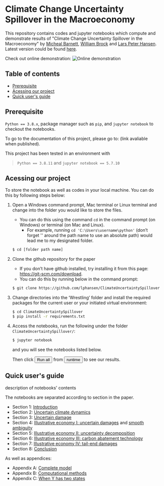 # Climate Change Uncertainty Spillover in the Macroeconomy
This repository contains codes and jupyter notebooks which compute and demonstrate results of "Climate Change Uncertainty Spillover in the Macroeconomy" by [Micheal Barnett][id1], [William Brock][id2] and [Lars Peter Hansen][id3]. Latest version could be found [here][id4].

Check out online demonstration: ![Online demonstration](https://climateuncertaintyspillover.readthedocs.io/badge/?version=latest&style=plastic) 

[id1]: https://wpcarey.asu.edu/people/profile/3490536
[id2]: https://economics.missouri.edu/people/brock
[id3]: https://larspeterhansen.org/
[id4]: http://larspeterhansen.org/wp-content/uploads/2021/07/BBHannualLPH-16.pdf

## Table of contents
- [Prerequisite](#prerequisite)
- [Acessing our project](#acessing)
- [Quick user's guide](#quick-guide)

## <a name="prerequisite"></a>Prerequisite
`Python == 3.8.x`, package manager such as `pip`,  and `jupyter notebook` to checkout the notebooks. 

To go to the documentation of this project, please go to: (link avaliable when published).

This project has been tested in an environment with
> `Python == 3.8.11` and  `jupyter notebook == 5.7.10`

## <a name="acessing"></a>Acessing our project


To store the notebook as well as codes in your local machine. You can do this by following steps below:

1.  Open a Windows command prompt, Mac terminal or Linux terminal and change into the folder you would like to store the files.
 	-  You can do this using the command `cd` in the command prompt (on Windows) or terminal (on Mac and Linux).
        - For example, running `cd 'C:\Users\username\python'` (don’t forget '' around the path name to use an absolute path) would lead me to my designated folder.
     
    ```bash
    $ cd [folder path name]
    ```

2.  Clone the github repository for the paper
    - If you don’t have github installed, try installing it from this page: https://git-scm.com/download.
    - You can do this by running below in the command prompt:
    
    ```bash
    $ git clone https://github.com/lphansen/ClimateUncertaintySpillover.git
    ```
    
3.  Change directories into the ‘Wrestling’ folder and install the required packages for the current user or your initiated virtual environment:
    
    ```bash
    $ cd ClimateUncertaintySpillover
    $ pip install -r requirements.txt
    ```
4. Access the notebooks, run the following under the folder `ClimateUncertaintySpillover/`:
    
    ```bash
    $ jupyter notebook
    ```
    and you will see the notebooks listed below.

    Then click <button type = "button" name="runall">Run all</button> from <button type="runtime" name="runtime">runtime</button> to see our results. 

## <a name="quick-guide"></a>Quick user's guide

description of notebooks' contents

The notebooks are separated according to section in the paper.
- Section 1: [Introduction](sec1_Introduction.ipynb)
- Section 2: [Uncertain climate dynamics](sec2_UncertainClimateDynamics.ipynb)
- Section 3: [Uncertain damage](sec3_UncertainDamage.ipynb)
- Section 4: [Illustrative economy I: uncertain damages](sec4_IllustrativeEconIA.ipynb) and [smooth ambiguity](sec4_IllustrativeEconIB.ipynb)
- Section 5: [Illustrative economy II: uncertainty decomposition](sec5_IllustrativeEconII.ipynb)
- Section 6: [Illustrative economy III: carbon abatement technology](sec6_IllustrativeEconIII.ipynb)
- Section 7: [Illustrative economy IV: tail-end damages](sec7_IllustrativeEconIV.ipynb)
- Section 8: [Conclusion](sec8_Conclusion.ipynb)

As well as appendices:
- Appendix A: [Complete model](appendixA.ipynb)
- Appendix B: [Computational methods](appendixB.ipynb)
- Appendix C: [When Y has two states](appendixC.ipynb)
